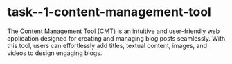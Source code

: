 # task--1-content-management-tool
The Content Management Tool (CMT) is an intuitive and user-friendly web application designed for creating and managing blog posts seamlessly. With this tool, users can effortlessly add titles, textual content, images, and videos to design engaging blogs. 
